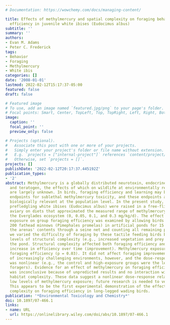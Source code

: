 ```yaml
---
# Documentation: https://wowchemy.com/docs/managing-content/

title: Effects of methylmercury and spatial complexity on foraging behavior and foraging
  efficiency in juvenile white ibises (Eudocimus albus)
subtitle: ''
summary: ''
authors:
- Evan M. Adams
- Peter C. Frederick
tags:
- Behavior
- Foraging
- Methylmercury
- White ibis
categories: []
date: '2008-01-01'
lastmod: 2022-02-12T15:17:37-05:00
featured: false
draft: false

# Featured image
# To use, add an image named `featured.jpg/png` to your page's folder.
# Focal points: Smart, Center, TopLeft, Top, TopRight, Left, Right, BottomLeft, Bottom, BottomRight.
image:
  caption: ''
  focal_point: ''
  preview_only: false

# Projects (optional).
#   Associate this post with one or more of your projects.
#   Simply enter your project's folder or file name without extension.
#   E.g. `projects = ["internal-project"]` references `content/project/deep-learning/index.md`.
#   Otherwise, set `projects = []`.
projects: []
publishDate: '2022-02-12T20:17:37.445192Z'
publication_types:
- '2'
abstract: Methylmercury is a globally distributed neurotoxin, endocrine disruptor,
  and teratogen, the effects of which on wildlife at environmentally relevant levels
  are largely unknown. In birds, foraging efficiency and learning may be sensitive
  endpoints for sublethal methylmercury toxicity, and these endpoints also may be
  biologically relevant at the population level. In the present study, groups of wild-caught,
  prefledgling white ibises (Eudocimus albus) were raised in a free-flight, open-air
  aviary on diets that approximated the measured range of methylmercury exposure in
  the Everglades ecosystem (0, 0.05, 0.1, and 0.3 mg/kg/d). The effect of methylmercury
  exposure on group foraging efficiency was examined by allowing birds to forage on
  200 fathead minnows (Pimephales promelas) in artificial ponds for 15 min by straining
  the arenas' contents through a seine net and counting all remaining prey. Additionally,
  we varied the difficulty of foraging by these tactile feeding birds by adding multiple
  levels of structural complexity (e.g., increased vegetation and prey refugia) to
  the pond. Structural complexity affected both foraging efficiency and the rate of
  increase in efficiency over time (improvement). Methylmercury exposure affected
  foraging efficiency (p = 0.03). It did not affect foraging improvement in the face
  of increasingly challenging environments, however, and the dose-response relationship
  was nonlinear (e.g., the control and high-exposure groups were the least efficient
  foragers). Evidence for an effect of methylmercury on foraging efficiency therefore
  was inconclusive because of unpredicted results and no interaction with time or
  habitat complexity. These data suggest a nonlinear dose-response relationship at
  low levels of methylmercury exposure; future research is needed to verify this hypothesis.
  This appears to be the first experimental demonstration of the effects of habitat
  complexity on foraging efficiency in long-legged wading birds.
publication: '*Environmental Toxicology and Chemistry*'
doi: 10.1897/07-466.1
links:
- name: URL
  url: https://onlinelibrary.wiley.com/doi/abs/10.1897/07-466.1
---
```

